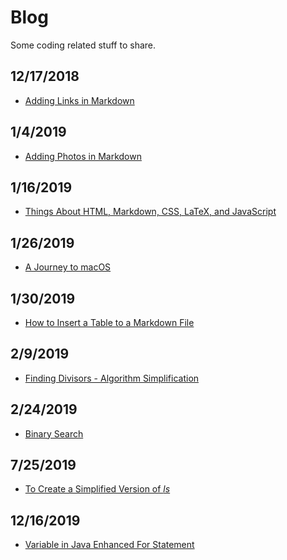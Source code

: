 # Blog

Some coding related stuff to share.

<!---
Blog, where I post thoughts about programing.
--->

<!---
> WARNING: THESE ARTICLES ARE SIMPLY A COLLECTION OF WHAT I HAVE LEARNED. PLEASE FEEL FREE TO CONTACT ME IF YOU FIND YOUR LEGAL RIGHTS VIOLATED.
--->

<!--
These dates below stand for when these articles were mostly done. There might be some revisions and minor changes after the date. If big changes were to be made to an article, it shall be released with a new date and a "(V2)", "(V3)", etc. The old ones will not be deleted.`

If you encounter anything problems, please feel free to file a bug on GitHub.
--->

## 12/17/2018

- [Adding Links in Markdown](https://angelohyang.github.io/Blog/Dec.%202018/Adding%20Links%20in%20Markdown)

## 1/4/2019

- [Adding Photos in Markdown](https://angelohyang.github.io/Blog/Jan.%202019/Adding%20Photos%20in%20Markdown)

## 1/16/2019

- [Things About HTML, Markdown, CSS, LaTeX, and JavaScript](https://angelohyang.github.io/Blog/Jan.%202019/Things%20About%20HTML%2C%20Markdown%2C%20CSS%2C%20LaTeX%2C%20and%20JavaScript)

## 1/26/2019

- [A Journey to macOS](https://angelohyang.github.io/Blog/Jan.%202019/A%20Journey%20to%20macOS)

## 1/30/2019

- [How to Insert a Table to a Markdown File](https://angelohyang.github.io/Blog/Jan.%202019/How%20to%20Insert%20a%20Table%20to%20a%20Markdown%20File)

## 2/9/2019

- [Finding Divisors - Algorithm Simplification](https://angelohyang.github.io/Blog/Feb.%202019/Finding%20Divisors%20-%20Algorithm%20Simplification)

## 2/24/2019

- [Binary Search](https://angelohyang.github.io/Blog/Feb.%202019/Binary%20Search)

## 7/25/2019

- [To Create a Simplified Version of *ls*](https://angelohyang.github.io/Blog/Jul.%202019/ls)

## 12/16/2019

- [Variable in Java Enhanced For Statement](https://angelohyang.github.io/Blog/Dec.%202019/Java_For_Reference_or_Copy)
